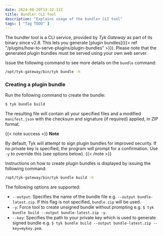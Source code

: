 ```yaml
---
date: 2024-08-20T13:32:12Z
title: Bundler CLI Tool
description: "Explains usage of the bundler CLI tool"
tags: [ "Tag TODO" ]
---
```


The bundler tool is a CLI service, provided by *Tyk Gateway* as part of its binary since v2.8. This lets you generate [plugin bundles]({{< ref "/plugins/how-to-serve-plugins/plugin-bundles" >}}). Please note that the generated plugin bundles must be served using your own web server.

Issue the following command to see more details on the `bundle` command:

```bash
/opt/tyk-gateway/bin/tyk bundle -h
```

### Creating a plugin bundle

Run the following command to create the bundle:

```bash
$ tyk bundle build
```

The resulting file will contain all your specified files and a modified `manifest.json` with the checksum and signature (if required) applied, in ZIP format.

{{< note success >}}
**Note**  

By default, Tyk will attempt to sign plugin bundles for improved security. If no private key is specified, the program will prompt for a confirmation. 
Use `-y` to override this (see options below).
{{< /note >}}

Instructions on how to create plugin bundles is displayed by issuing the following command:

```bash
/opt/tyk-gateway/bin/tyk bundle build -h
```

The following options are supported:

-   `--output`: Specifies the name of the bundle file e.g. `--output bundle-latest.zip`. If this flag is not specified, `bundle.zip` will be used. 
-   `-y`: Force tool to create unsigned bundle without prompting e.g. `$ tyk bundle build --output bundle-latest.zip -y`.
-   `--key`: Specifies the path to your private key which is used to generate signed bundle e.g. `$ tyk bundle build --output bundle-latest.zip --key=mykey.pem`.
